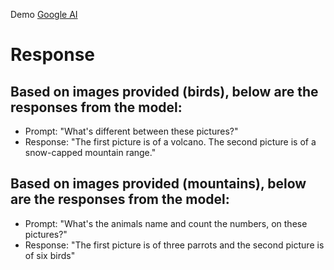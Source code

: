 Demo [Google AI](https://ai.google.dev/docs)

# Response

## Based on images provided (birds), below are the responses from the model:
- Prompt: "What's different between these pictures?"
- Response: "The first picture is of a volcano. The second picture is of a snow-capped mountain range."

## Based on images provided (mountains), below are the responses from the model:
- Prompt: "What's the animals name and count the numbers, on these pictures?"
- Response: "The first picture is of three parrots and the second picture is of six birds"
